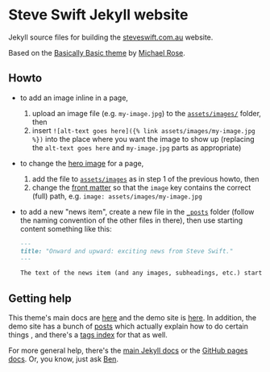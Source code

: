 # Steve Swift Jekyll website

Jekyll source files for building the
[steveswift.com.au](https://steveswift.com.au/) website.

Based on the [Basically Basic
theme](https://github.com/mmistakes/jekyll-theme-basically-basic) by [Michael
Rose](https://github.com/mmistakes/jekyll-theme-basically-basic).

## Howto

- to add an image inline in a page,
  1. upload an image file (e.g. `my-image.jpg`) to the
     [`assets/images/`](https://github.com/walknuts/steveswift.com.au/tree/master/assets/images)
     folder, then
  2. insert `![alt-text goes here]({% link assets/images/my-image.jpg %})` into
     the place where you want the image to show up (replacing the `alt-text goes
     here` and `my-image.jpg` parts as appropriate)

- to change the [hero
  image](https://mmistakes.github.io/jekyll-theme-basically-basic/layout/layout-hero-image/)
  for a page,
  1. add the file to
     [`assets/images`](https://github.com/walknuts/steveswift.com.au/tree/master/assets/images)
     as in step 1 of the previous howto, then
  2. change the [front matter](https://jekyllrb.com/docs/front-matter/) so that
     the `image` key contains the correct (full) path, e.g. `image: assets/images/my-image.jpg`

- to add a new "news item", create a new file in the
  [`_posts`](https://github.com/walknuts/steveswift.com.au/tree/master/_posts)
  folder (follow the naming convention of the other files in there), then use
  starting content something like this:

  ```md
  ---
  title: "Onward and upward: exciting news from Steve Swift."
  ---

  The text of the news item (and any images, subheadings, etc.) starts here.
  ```

## Getting help

This theme's main docs are
[here](https://github.com/mmistakes/jekyll-theme-basically-basic/tree/master#structure)
and the demo site is [here](). In addition, the demo site has a bunch of
[posts](https://mmistakes.github.io/jekyll-theme-basically-basic/posts/) which
actually explain how to do certain things , and there's a [tags
index](https://mmistakes.github.io/jekyll-theme-basically-basic/tags/) for that
as well.

For more general help, there's the [main Jekyll
docs](https://jekyllrb.com/docs/front-matter/) or the [GitHub pages
docs](https://docs.github.com/en/pages). Or, you know, just ask
[Ben](https://github.com/benswift/).
